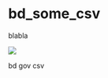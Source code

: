 # bd_some_csv
blabla

<img src="https://encrypted-tbn0.gstatic.com/images?q=tbn:ANd9GcQSGYw79BkJa_k-4oNT4M12PSXlw068mR5JNw&usqp=CAU">

bd gov csv


